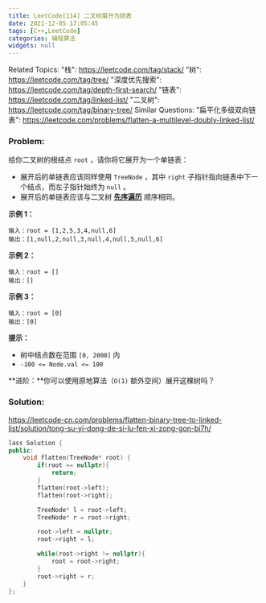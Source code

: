 ```yaml
---
title: LeetCode[114] 二叉树展开为链表
date: 2021-12-05 17:05:45
tags: [C++,LeetCode]
categories: 编程算法
widgets: null
---
```


Related Topics:
  "栈": https://leetcode.com/tag/stack/
  "树": https://leetcode.com/tag/tree/
  "深度优先搜索": https://leetcode.com/tag/depth-first-search/
  "链表": https://leetcode.com/tag/linked-list/
  "二叉树": https://leetcode.com/tag/binary-tree/
Similar Questions:
 "扁平化多级双向链表": https://leetcode.com/problems/flatten-a-multilevel-doubly-linked-list/

### Problem:

给你二叉树的根结点 `root` ，请你将它展开为一个单链表：

- 展开后的单链表应该同样使用 `TreeNode` ，其中 `right` 子指针指向链表中下一个结点，而左子指针始终为 `null` 。
- 展开后的单链表应该与二叉树 [**先序遍历**](https://baike.baidu.com/item/%E5%85%88%E5%BA%8F%E9%81%8D%E5%8E%86/6442839?fr=aladdin) 顺序相同。

**示例 1：**

```
输入：root = [1,2,5,3,4,null,6]
输出：[1,null,2,null,3,null,4,null,5,null,6]
```

**示例 2：**

```
输入：root = []
输出：[]
```

**示例 3：**

```
输入：root = [0]
输出：[0]
```

**提示：**

- 树中结点数在范围 `[0, 2000]` 内
- `-100 <= Node.val <= 100`

**进阶：**你可以使用原地算法（`O(1)` 额外空间）展开这棵树吗？

<!--more-->

### Solution:

https://leetcode-cn.com/problems/flatten-binary-tree-to-linked-list/solution/tong-su-yi-dong-de-si-lu-fen-xi-zong-gon-bi7h/

```c++
lass Solution {
public:
    void flatten(TreeNode* root) {
        if(root == nullptr){
            return;
        }
        flatten(root->left);
        flatten(root->right);

        TreeNode* l = root->left;
        TreeNode* r = root->right;

        root->left = nullptr;
        root->right = l;

        while(root->right != nullptr){
            root = root->right;
        }
        root->right = r;
    }
};
```

